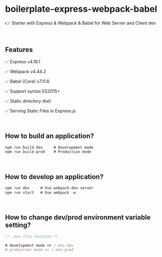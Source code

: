 # boilerplate-express-webpack-babel

👉 Starter with Express & Webpack & Babel for Web Server and Client dev

<br/>

## Features

✅ Express v4.16.1

✅ Webpack v4.44.2

✅ Babel (Core) v7.11.6

✅ Support syntax ES2015+

✅ Static directory dist/

✅ Serving Static Files in Express.js

<br/>

## How to build an application?

```javascript
npm run build-dev     # Development mode
npm run build-prod    # Production mode
```

<br/>

## How to develop an application?

```javascript
npm run dev     # Use webpack-dev-server
npm run start   # Use webpack -w
```

<br/>

## How to change dev/prod environment variable setting?

```javascript
/* .env file location */

# development mode => /.env.dev
# production mode => /.env.prod
```

<br/>
